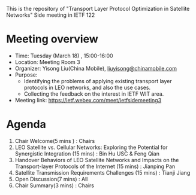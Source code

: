 This is the repository of "Transport Layer Protocol Optimization in Satellite Networks" Side meeting in IETF 122

# Meeting overview 
- Time: Tuesday (March 18) , 15:00-16:00
- Location: Meeting Room 3
- Organizer: Yisong Liu(China Mobile), liuyisong@chinamobile.com
- Purpose:
  - Identifying the problems of applying existing transport layer protocols in LEO networks, and also the use cases.
  - Collecting the feedback on the interest in IETF WIT area.
- Meeting link: https://ietf.webex.com/meet/ietfsidemeeting3

# Agenda
1. Chair Welcome(5 mins ) : Chairs
2. LEO Satellite vs. Cellular Networks: Exploring the Potential for Synergistic Integration (15 mins) : Bin Hu USC &  Feng Qian
3. Handover Behaviors of LEO Satellite Networks and Impacts on the Transport-layer Protocols of the Internet (15 mins) : Jianping Pan
4. Satellite Transmission Requirements Challenges (15 mins) : Tianji Jiang
5. Open Discussion(7 mins) : All
6. Chair Summary(3 mins) : Chairs

